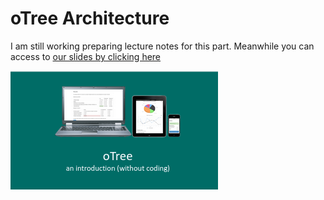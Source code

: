 oTree Architecture
============================
I am still working preparing lecture notes for this part. Meanwhile you can access to [our slides by clicking here](https://docs.google.com/presentation/d/1YUwGiE918diM4L_SkfalDu4hQRKsGl06gRK1vvJk544/edit?usp=sharing)


<a href="https://docs.google.com/presentation/d/1YUwGiE918diM4L_SkfalDu4hQRKsGl06gRK1vvJk544/edit?usp=sharing" target="_blank">![Slides Cover](../figures/otree_intro_cover.png)</a>
